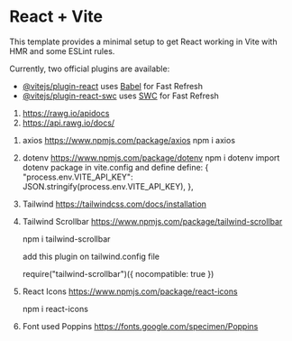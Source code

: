 # React + Vite

This template provides a minimal setup to get React working in Vite with HMR and some ESLint rules.

Currently, two official plugins are available:

- [@vitejs/plugin-react](https://github.com/vitejs/vite-plugin-react/blob/main/packages/plugin-react/README.md) uses [Babel](https://babeljs.io/) for Fast Refresh
- [@vitejs/plugin-react-swc](https://github.com/vitejs/vite-plugin-react-swc) uses [SWC](https://swc.rs/) for Fast Refresh

<!-- Rawg Game API -->

1. https://rawg.io/apidocs
2. https://api.rawg.io/docs/

<!-- Front-End Packages -->

1. axios
   https://www.npmjs.com/package/axios
   npm i axios

2. dotenv
   https://www.npmjs.com/package/dotenv
   npm i dotenv
   import dotenv package in vite.config and define
   define: {
   "process.env.VITE_API_KEY": JSON.stringify(process.env.VITE_API_KEY),
   },
3. Tailwind
   https://tailwindcss.com/docs/installation

4. Tailwind Scrollbar
   https://www.npmjs.com/package/tailwind-scrollbar

   npm i tailwind-scrollbar

   add this plugin on tailwind.config file

   require("tailwind-scrollbar")({ nocompatible: true })

5. React Icons
   https://www.npmjs.com/package/react-icons

   npm i react-icons

6. Font used Poppins
   https://fonts.google.com/specimen/Poppins
